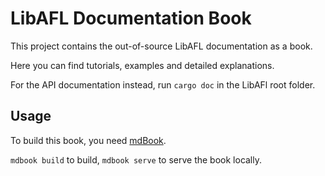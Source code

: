 # LibAFL Documentation Book

This project contains the out-of-source LibAFL documentation as a book.

Here you can find tutorials, examples and detailed explanations.

For the API documentation instead, run `cargo doc` in the LibAFl root folder.

## Usage

To build this book, you need [mdBook](https://github.com/rust-lang/mdBook).

`mdbook build` to build, `mdbook serve` to serve the book locally.
